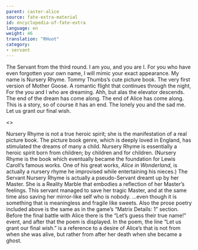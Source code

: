```yaml
---
parent: caster-alice
source: fate-extra-material
id: encyclopedia-of-fate-extra
language: en
weight: 46
translation: "RHuot"
category:
- servant
---
```


The Servant from the third round.
I am you, and you are I.
For you who have even forgotten your own name,
I will mimic your exact appearance.
My name is Nursery Rhyme.
Tommy Thumbs’s cute picture book.
The very first version of Mother Goose.
A romantic flight that continues through the night,
For the you and I who are dreaming.
Ahh, but alas the elevator descends.
The end of the dream has come along.
The end of Alice has come along.
This is a story, so of course it has an end.
The lonely you and the sad me.
Let us grant our final wish.

<>

Nursery Rhyme is not a true heroic spirit; she is the manifestation of a real picture book.
The picture book genre, which is deeply loved in England, has stimulated the dreams of many a child. Nursery Rhyme is essentially a heroic spirit born from children; by children and for children.
(Nursery Rhyme is the book which eventually became the foundation for Lewis Caroll’s famous works. One of his great works, *Alice in Wonderland*, is actually a nursery rhyme he improvised while entertaining his nieces.)
The Servant Nursery Rhyme is actually a pseudo-Servant dreamt up by her Master. She is a Reality Marble that embodies a reflection of her Master’s feelings.
This servant managed to save her tragic Master, and at the same time also saving her mirror-like self who is nobody. …even though it is something that is meaningless and fragile like sweets.
Also the prose poetry included above is the same as in the game’s “Matrix Details: 1” section.
Before the final battle with Alice there is the “Let’s guess their true name!” event, and after that the poem is displayed. In the poem, the line “Let us grant our final wish.” is a reference to a desire of Alice’s that is not from when she was alive, but rather from after her death when she became a ghost.

